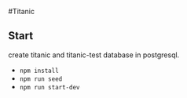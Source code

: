 #Titanic

## Start

create titanic and titanic-test database in postgresql.

* `npm install`
* `npm run seed`
* `npm run start-dev`
